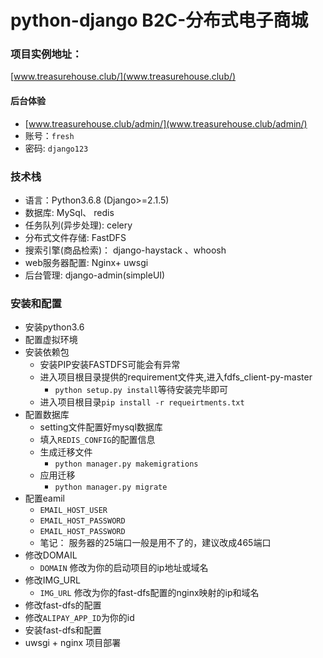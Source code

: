 # python-django B2C-分布式电子商城

### 项目实例地址：
[www.treasurehouse.club/](www.treasurehouse.club/)
####  后台体验
   * [www.treasurehouse.club/admin/](www.treasurehouse.club/admin/)
   * 账号：`fresh`
   * 密码: `django123`
###  技术栈
* 语言：Python3.6.8  (Django>=2.1.5)
* 数据库: MySql、 redis
* 任务队列(异步处理): celery
* 分布式文件存储: FastDFS
* 搜索引擎(商品检索)： django-haystack 、whoosh
* web服务器配置: Nginx+ uwsgi
* 后台管理: django-admin(simpleUI)


###  安装和配置
* 安装python3.6
* 配置虚拟环境
* 安装依赖包  
    * 安装PIP安装FASTDFS可能会有异常
    * 进入项目根目录提供的requirement文件夹,进入fdfs_client-py-master
        * `python setup.py install`等待安装完毕即可
    * 进入项目根目录`pip install -r requeirtments.txt`
* 配置数据库
    * setting文件配置好mysql数据库
    * 填入`REDIS_CONFIG`的配置信息
    * 生成迁移文件
        * `python manager.py makemigrations`
    * 应用迁移
        * `python manager.py migrate`
* 配置eamil
    * `EMAIL_HOST_USER`
    * `EMAIL_HOST_PASSWORD`
    * `EMAIL_HOST_PASSWORD`
    * 笔记：
            服务器的25端口一般是用不了的，建议改成465端口
* 修改DOMAIL
    * `DOMAIN` 修改为你的启动项目的ip地址或域名
* 修改IMG_URL
    * `IMG_URL` 修改为你的fast-dfs配置的nginx映射的ip和域名
* 修改fast-dfs的配置
* 修改`ALIPAY_APP_ID`为你的id
* 安装fast-dfs和配置
* uwsgi + nginx 项目部署